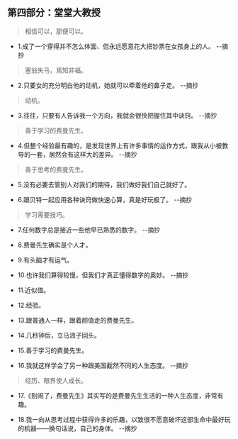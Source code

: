 ## 第四部分：堂堂大教授

>相信可以，那便可以。  

- 1.成了一个穿得并不怎么体面、但永远愿意花大把钞票在女孩身上的人。 --摘抄

>塞翁失马，焉知非福。

- 2.只要女的充分明白他的动机，她就可以牵着他的鼻子走。 --摘抄

>动机。

- 3.往往，只要有人告诉我一个方向，我就会很快把握住其中诀窍。 --摘抄

>善于学习的费曼先生。

- 4.但整个经验最有趣的，是发现世界上有许多事情的运作方式，跟我从小被教导的一套，居然会有这样大的差异。 --摘抄

>善于思考的费曼先生。

- 5.没有必要去管别人对我们的期待，我们做好我们自己就好了。

- 6.跟贝特一起应用各种诀窍做快速心算，真是好玩极了。 --摘抄

>学习需要技巧。

- 7.任何数字总是接近一些他早已熟悉的数字。 --摘抄

- 8.费曼先生确实是个人才。

- 9.有头脑才有运气。

- 10.也许我们算得较慢，但我们才真正懂得数字的奥妙。 --摘抄

- 11.近似值。

- 12.经验。

- 13.跟普通人一样，跟着颜值走的费曼先生。

- 14.几秒钟后，立马浪子回头。

- 15.善于学习的费曼先生。

- 16.我就这样学会了另一种跟美国截然不同的人生态度。 --摘抄

>经历、眼界使人成长。

- 17.《别闹了，费曼先生》其实写的是费曼先生生活的一种人生态度，非常有趣。

- 18.我一向从思考过程中获得许多的乐趣，以致很不愿意破坏这部生命中最好玩的机器——换句话说，自己的身体。 --摘抄
